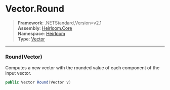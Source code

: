 # Vector.Round

> **Framework**: .NETStandard,Version=v2.1  
> **Assembly**: [Heirloom.Core][0]  
> **Namespace**: [Heirloom][0]  
> **Type**: [Vector][1]  

--------------------------------------------------------------------------------

### Round(Vector)

Computes a new vector with the rounded value of each component of the input vector.

```cs
public Vector Round(Vector v)
```

[0]: ..\Heirloom.Core.md
[1]: Heirloom.Vector.md

